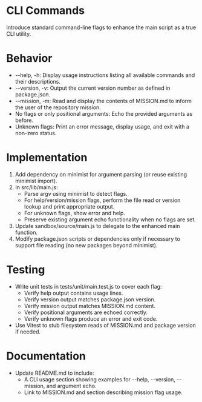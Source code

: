 # CLI Commands

Introduce standard command-line flags to enhance the main script as a true CLI utility.

# Behavior

- --help, -h: Display usage instructions listing all available commands and their descriptions.
- --version, -v: Output the current version number as defined in package.json.
- --mission, -m: Read and display the contents of MISSION.md to inform the user of the repository mission.
- No flags or only positional arguments: Echo the provided arguments as before.
- Unknown flags: Print an error message, display usage, and exit with a non-zero status.

# Implementation

1. Add dependency on minimist for argument parsing (or reuse existing minimist import).
2. In src/lib/main.js:
   - Parse argv using minimist to detect flags.
   - For help/version/mission flags, perform the file read or version lookup and print appropriate output.
   - For unknown flags, show error and help.
   - Preserve existing argument echo functionality when no flags are set.
3. Update sandbox/source/main.js to delegate to the enhanced main function.
4. Modify package.json scripts or dependencies only if necessary to support file reading (no new packages beyond minimist). 

# Testing

- Write unit tests in tests/unit/main.test.js to cover each flag:
  - Verify help output contains usage lines.
  - Verify version output matches package.json version.
  - Verify mission output matches MISSION.md content.
  - Verify positional arguments are echoed correctly.
  - Verify unknown flags produce an error and exit code.
- Use Vitest to stub filesystem reads of MISSION.md and package version if needed.

# Documentation

- Update README.md to include:
  - A CLI usage section showing examples for --help, --version, --mission, and argument echo.
  - Link to MISSION.md and section describing mission flag usage.
